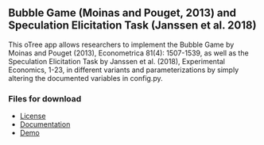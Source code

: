 ## Bubble Game (Moinas and Pouget, 2013) and Speculation Elicitation Task (Janssen et al. 2018)

This oTree app allows researchers to implement the Bubble Game by Moinas and Pouget (2013), Econometrica 81(4): 1507-1539, as well as the Speculation Elicitation Task by Janssen et al. (2018), Experimental Economics, 1-23, in different variants and parameterizations by simply altering the documented variables in config.py.

### Files for download
- [License](https://chr-huber.github.io/downloads/bg/License.pdf "license")
- [Documentation](https://chr-huber.github.io/downloads/bg/Documentation.pdf "documentation")
- [Demo](http://ch-bg-demo.herokuapp.com "demo")
